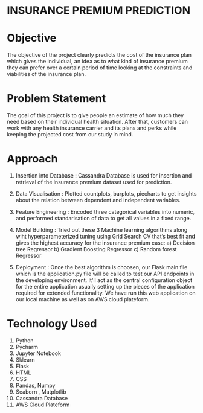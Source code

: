 # INSURANCE PREMIUM PREDICTION

# Objective
The objective of the project clearly predicts the cost of the insurance plan which gives the individual, an idea as to what kind of insurance premium they can prefer over a certain period of time looking at the constraints and viabilities of the insurance plan.

# Problem Statement
The goal of this project is to give people an estimate of how much they need based on their individual health situation. After that, customers can work with any health insurance carrier and its plans and perks while keeping the projected cost from our study in mind. 

# Approach
1) Insertion into Database : Cassandra Database is used for insertion and retrieval of the insurance premium dataset used for prediction.
2) Data Visualisation : Plotted countplots, barplots, piecharts to get insights about the relation between dependent and independent variables.
3) Feature Engineering : Encoded three categorical variables into numeric, and performed standarisation of data to get all values in a fixed range.
4) Model Building : Tried out these 3 Machine learning algorithms along wiht hyperparameterized tuning using Grid Search CV that’s best fit and gives the highest accuracy for the insurance premium case:
a) Decision tree Regressor 
b) Gradient Boosting Regressor
c) Random forest Regressor
      
5) Deployment : Once the best algorithm is choosen, our Flask main file which is the application.py file will be called to test our API endpoints in the developing environment. It'll act as the central configuration object for the entire application usually setting up the pieces of the application required for extended functionality. We have run this web application on our local machine as well as on AWS cloud plateform.
 






# Technology Used
1) Python
2) Pycharm
3) Jupyter Notebook
4) Sklearn
5) Flask
6) HTML
7) CSS
8) Pandas, Numpy 
9) Seaborn , Matplotlib
10) Cassandra Database
11) AWS Cloud Plateform
